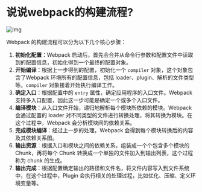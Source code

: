 # 说说webpack的构建流程?

![img](https://static.vue-js.com/d77fc560-a658-11eb-85f6-6fac77c0c9b3.png)

Webpack 的构建流程可以分为以下几个核心步骤：

1. **初始化配置**：Webpack 启动后，首先会合并从命令行参数和配置文件中读取到的配置信息，初始化得到一个最终的配置对象。
2. **开始编译**：根据上一步得到的配置，初始化一个 `compiler` 对象，这个对象包含了Webpack 环境所有的配置信息，包括 loader、plugin、解析的文件类型等。`compiler` 对象接着开始执行编译工作。
3. **确定入口**：根据配置中的 `entry` 属性，确定应用程序的入口文件。Webpack 支持多入口配置，因此这一步可能是确定一个或多个入口文件。
4. **编译模块**：从入口文件开始，递归地解析每个模块所依赖的模块。Webpack 会通过配置的 loader 对不同类型的文件进行转换处理，将其转换为模块。在这个过程中，Webpack 会分析模块间的依赖关系。
5. **完成模块编译**：经过上一步的处理，Webpack 会得到每个模块转换后的内容及其依赖关系图。
6. **输出资源**：根据入口和模块之间的依赖关系，组装成一个个包含多个模块的 Chunk，再将每个 Chunk 转换成一个单独的文件加入到输出列表，这个过程称为 chunk 的生成。
7. **输出完成**：根据配置确定输出的路径和文件名，将文件内容写入到文件系统中，在这个过程中，Plugin 会执行相关的处理过程，比如优化、压缩、定义环境变量等。